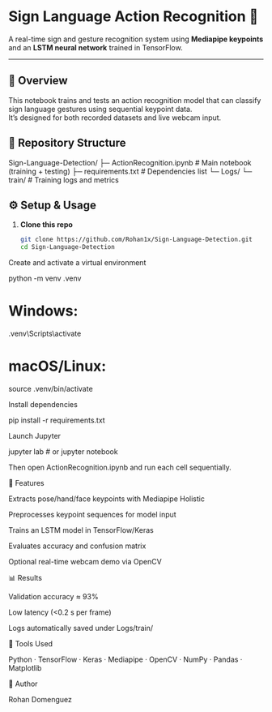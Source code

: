 # Sign Language Action Recognition 🤟

A real-time sign and gesture recognition system using **Mediapipe keypoints** and an **LSTM neural network** trained in TensorFlow.

---

## 🧠 Overview
This notebook trains and tests an action recognition model that can classify sign language gestures using sequential keypoint data.  
It’s designed for both recorded datasets and live webcam input.

## 📁 Repository Structure
Sign-Language-Detection/
├─ ActionRecognition.ipynb # Main notebook (training + testing)
├─ requirements.txt # Dependencies list
└─ Logs/
└─ train/ # Training logs and metrics


## ⚙️ Setup & Usage
1. **Clone this repo**
   ```bash
   git clone https://github.com/Rohan1x/Sign-Language-Detection.git
   cd Sign-Language-Detection

Create and activate a virtual environment

python -m venv .venv
# Windows:
.venv\Scripts\activate
# macOS/Linux:
source .venv/bin/activate


Install dependencies

pip install -r requirements.txt


Launch Jupyter

jupyter lab   # or jupyter notebook


Then open ActionRecognition.ipynb and run each cell sequentially.



🧩 Features

Extracts pose/hand/face keypoints with Mediapipe Holistic

Preprocesses keypoint sequences for model input

Trains an LSTM model in TensorFlow/Keras

Evaluates accuracy and confusion matrix

Optional real-time webcam demo via OpenCV

📊 Results

Validation accuracy ≈ 93%

Low latency (<0.2 s per frame)

Logs automatically saved under Logs/train/

🧰 Tools Used

Python · TensorFlow · Keras · Mediapipe · OpenCV · NumPy · Pandas · Matplotlib

👤 Author

Rohan Domenguez
